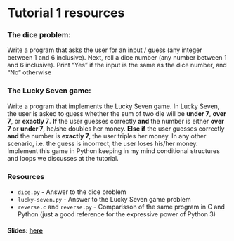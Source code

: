 # Tutorial 1 resources

### The dice problem:

Write a program that asks the user for an input / guess (any integer between 1 and 6 inclusive). Next, roll a dice number (any number between 1 and 6 inclusive). Print “Yes” if the input is the same as the dice number, and “No” otherwise

### The Lucky Seven game:
Write a program that implements the Lucky Seven game. In Lucky Seven, the user is asked to guess whether the sum of two die will be **under 7**, **over 7**, or **exactly 7**.
**If** the user guesses correctly **and** the number is either **over 7** or **under 7**, he/she doubles her money. **Else if** the user guesses correctly **and** the number is **exactly 7**, the user triples her money.
In any other scenario, i.e. the guess is incorrect, the user loses his/her money. 
Implement this game in Python keeping in my mind conditional structures and loops we discusses at the tutorial. 

### Resources
<ul>
  <li /><code>dice.py</code> - Answer to the dice problem
  <li /><code>lucky-seven.py</code> - Answer to the Lucky Seven game problem
  <li /><code>reverse.c</code> and <code>reverse.py</code> - Comparisson of the same program in C and Python (just a good reference for the expressive power of Python 3)
</ul>

#### Slides: <a href="https://docs.google.com/presentation/d/1DbV9NmtcKBRT30kpdzWZrKGB1QX4PMCo4K4mOh4eoCc/edit#slide=id.g755472fed8_3_0">here</a>
